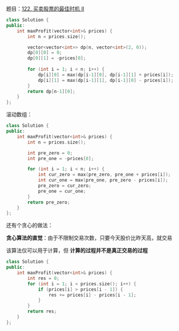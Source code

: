 题目：[122. 买卖股票的最佳时机 II](https://leetcode.cn/problems/best-time-to-buy-and-sell-stock-ii/)



```c++
class Solution {
public:
    int maxProfit(vector<int>& prices) {
        int n = prices.size();

        vector<vector<int>> dp(n, vector<int>(2, 0));
        dp[0][0] = 0;
        dp[0][1] = -prices[0];
        
        for (int i = 1; i < n; i++) {
            dp[i][0] = max(dp[i-1][0], dp[i-1][1] + prices[i]);
            dp[i][1] = max(dp[i-1][1], dp[i-1][0] - prices[i]);
        }
        return dp[n-1][0];
    }
};
```

滚动数组：

```c++
class Solution {
public:
    int maxProfit(vector<int>& prices) {
        int n = prices.size();

        int pre_zero = 0;
        int pre_one = -prices[0];

        for (int i = 1; i < n; i++) {
            int cur_zero = max(pre_zero, pre_one + prices[i]);
            int cur_one = max(pre_one, pre_zero - prices[i]);
            pre_zero = cur_zero;
            pre_one = cur_one;
        }
        return pre_zero;
    }
};
```

还有个贪心的做法：

**贪心算法的直觉**：由于不限制交易次数，只要今天股价比昨天高，就交易

该算法仅可以用于计算，但 **计算的过程并不是真正交易的过程**

```c++
class Solution {
public:
    int maxProfit(vector<int>& prices) {
        int res = 0;
        for (int i = 1; i < prices.size(); i++) {
            if (prices[i] > prices[i - 1]) {
                res += prices[i] - prices[i - 1];
            }
        }
        return res;
    }
};
```

